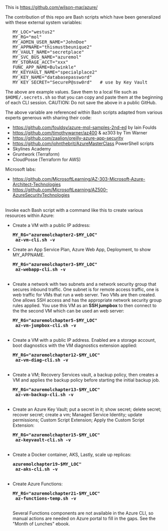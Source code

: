 This is <a target="_blank" href="https://github.com/wilson-mar/azure/">https://github.com/wilson-mar/azure/</a>

The contribution of this repo are Bash scripts which have been generalized with these external system variables:

   <ul><pre>MY_LOC="westus2"
MY_RG="mol"
MY_ADMIN_USER_NAME="JohnDoe"
MY_APPNAME="thismustbeunique2"
MY_VAULT_NAME="secretplace"
MY_SVC_BUS_NAME="azuremol"
MY_STORAGE_ACCT="xxx"
FUNC_APP_NAME=Bulwinkle"
MY_KEYVAULT_NAME="specialplace2"
MY_KEY_NAME="databasepassword"
MY_KEY_SECRET="SecureP@ssw0rd"   # use by Key Vault
</pre></ul>

The above are example values. Save them to a local file such as <tt>$HOME/.secrets.sh</tt> 
so that you can copy and paste them at the beginning of each CLI session.
CAUTION: Do not save the above in a public GitHub.

The above variable are referenced within Bash scripts adapted from various experts generous with sharing their code:
   * https://github.com/fouldsy/azure-mol-samples-2nd-ed by Iain Foulds 
   * https://github.com/timothywarner/az400 & az303 by Tim Warner
   * https://github.com/zaalion/oreilly-azure-app-security
   * https://github.com/johnthebrit/AzureMasterClass PowerShell scripts
   * Skylines Academy
   * Gruntwork (Terraform)
   * CloudPosse (Terraform for AWS)
   
   Microsoft labs:
   * https://github.com/MicrosoftLearning/AZ-303-Microsoft-Azure-Architect-Technologies
   * https://github.com/MicrosoftLearning/AZ500-AzureSecurityTechnologies
   <br /><br />

Invoke each Bash script with a command like this to create various resources within Azure:

* Create a VM with a public IP address:

   <pre><strong>MY_RG="azuremolchapter2-$MY_LOC"
   az-vm-cli.sh -v</strong></pre>

* Create an App Service Plan, Azure Web App, Deployment, to show MY_APPNAME.

   <pre><strong>MY_RG="azuremolchapter3-$MY_LOC"
   az-webapp-cli.sh -v 
   </strong></pre>

* Create a network with two subnets and a network security group that secures inbound traffic. One subnet is for remote access traffic, one is web traffic for VMs that run a web server. Two VMs are then created. One allows SSH access and has the appropriate network security group rules applied. You use this VM as an <strong>SSH jumpbox</strong> to then connect to the the second VM which can be used an web server:

   <pre><strong>MY_RG="azuremolchapter5-$MY_LOC"
   az-vm-jumpbox-cli.sh -v
   </strong></pre> 

* Create a VM with a public IP address. Enabled are a storage account, boot diagnostics with the VM diagnostics extension applied:

   <pre><strong>MY_RG="azuremolchapter12-$MY_LOC"
   az-vm-diag-cli.sh -v
   </strong></pre>

* Create a VM; Recovery Services vault, a backup policy, then creates a VM and applies the backup policy before starting the initial backup job.

   <pre><strong>MY_RG="azuremolchapter13-$MY_LOC"
   az-vm-backup-cli.sh -v
   </strong></pre>

* Create an Azure Key Vault; put a secret in it; show secret; delete secret; recover secret; create a vm; Managed Service Identity; update permissions; Custom Script Extension; Apply the Custom Script Extension:

   <pre><strong>MY_RG="azuremolchapter15-$MY_LOC"
   az-keyvault-cli.sh -v
   </strong></pre>
   
* Create a Docker container, AKS, Lastly, scale up replicas:

   <pre><strong>azuremolchapter19-$MY_LOC"
   az-aks-cli.sh -v
   </strong></pre>

* Create Azure Functions:

   <pre><strong>MY_RG="azuremolchapter21-$MY_LOC"
   az-functions-temp.sh -v
   </strong></pre>

   Several Functions components are not available in the Azure CLI, so manual actions are needed on Azure portal to fill in the gaps.
   See the "Month of Lunches" ebook.
